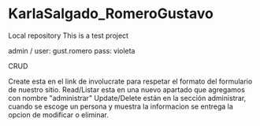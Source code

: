 # KarlaSalgado_RomeroGustavo
Local repository
This is a test project

admin / user: gust.romero
        pass: violeta


CRUD 

Create esta en el link de involucrate para respetar el formato del formulario de nuestro sitio.
Read/Listar esta en una nuevo apartado que agregamos con nombre "administrar"
Update/Delete están en la sección administrar, cuando se escoge un persona y muestra la informacion se entrega la opcion de modificar o eliminar.
